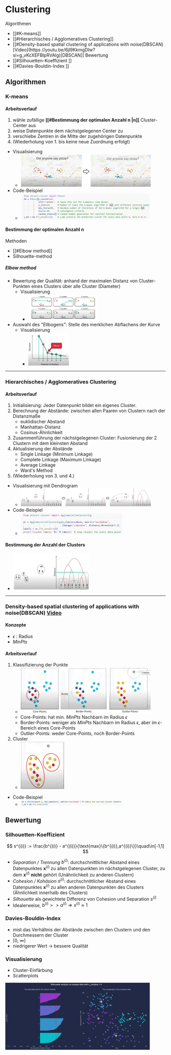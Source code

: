 # Clustering 
Algorithmen
- [[#K-means]] 
- [[#Hierarchisches / Agglomeratives Clustering]] 
- [[#Density-based spatial clustering of applications with noise(DBSCAN) [Video](https //youtu.be/6jl9KkmgDIw?si=g_vKcXEFBlpRVAIg)|DBSCAN]] 
Bewertung 
- [[#Silhouetten-Koeffizient ]]
- [[#Davies-Bouldin-Index ]] 

## Algorithmen 
### K-means 
#### Arbeitsverlauf 
1. wähle zufällige **[[#Bestimmung der optimalen Anzahl n |n]]** Cluster-Center aus 
2. weise Datenpunkte dem nächstgelegenen Center zu 
3. verschiebe Zentren in die Mitte der zugehörigen Datenpunkte 
4. (Wiederholung von 1. bis keine neue Zuordnung erfolgt) 
- Visualisierung 
	- <img src="https://github.com/ICH-BIN-HXM/images_DAAN/blob/main/Scrennshot_2024-07-04_19-23-00.png?raw=" width="90%" /> 
- Code-Beispiel 
	- <img src="https://github.com/ICH-BIN-HXM/images_DAAN/blob/main/Scrennshot_2024-07-04_20-17-24.png?raw=" width="90%" /> 

#### Bestimmung der optimalen Anzahl n 
Methoden 
- [[#Elbow method]] 
- Silhouette-method 

##### Elbow method 
- Bewertung der Qualität: anhand der maximalen Distanz von Cluster-Punkten eines Clusters über alle Cluster (Diameter) 
	- Visualisierung 
		- <img src="https://github.com/ICH-BIN-HXM/images_DAAN/blob/main/Scrennshot_2024-07-04_19-43-13.png?raw=" width="50%" /> 
- Auswahl des "Ellbogens": Stelle des merklichen Abflachens der Kurve 
	- Visualisierung 
		- <img src="https://github.com/ICH-BIN-HXM/images_DAAN/blob/main/Scrennshot_2024-07-04_19-40-44.png?raw=" width="30%" /> 

---
### Hierarchisches / Agglomeratives Clustering 
#### Arbeitsverlauf 
1. Initialisierung: Jeder Datenpunkt bildet ein eigenes Cluster. 
2. Berechnung der Abstände: zwischen allen Paaren von Clustern nach der Distanzmaße 
	- euklidischer Abstand 
	- Manhattan-Distanz 
	- Cosinus-Ähnlichkeit 
3. Zusammenführung der nächstgelegenen Cluster: Fusionierung der 2 Clustern mit dem kleinsten Abstand 
4. Aktualisierung der Abstände 
	- Single Linkage (Minimum Linkage) 
	- Complete Linkage (Maximum Linkage) 
	- Average Linkage 
	- Ward's Method 
5. (Wiederholung von 3. und 4.) 
- Visualisierung mit Dendrogram 
	- <img src="https://github.com/ICH-BIN-HXM/images_DAAN/blob/main/Scrennshot_2024-07-04_20-37-00.png?raw=" width="90%" /> 
- Code-Beispiel 
	- <img src="https://github.com/ICH-BIN-HXM/images_DAAN/blob/main/Scrennshot_2024-07-04_20-18-18.png?raw=" width="70%" /> 

#### Bestimmung der Anzahl der Clusters 
- <img src="https://github.com/ICH-BIN-HXM/images_DAAN/blob/main/Scrennshot_2024-07-04_20-44-52.png?raw=" width="50%" /> 

---
### Density-based spatial clustering of applications with noise(DBSCAN) [Video](https://youtu.be/6jl9KkmgDIw?si=g_vKcXEFBlpRVAIg) 
#### Konzepte 
- $\epsilon$ : Radius 
- $MinPts$ 
#### Arbeitsverlauf 
1. Klassifizierung der Punkte 
	- <img src="https://github.com/ICH-BIN-HXM/images_DAAN/blob/main/Scrennshot_2024-07-04_22-28-00.png?raw=" width="90%" /> 
	- Core-Points: hat min. $MinPts$ Nachbarn im Radius $\epsilon$ 
	- Border-Points: weniger als $MinPts$ Nachbarn im Radius $\epsilon$, aber im $\epsilon$-Bereich eines Core-Points 
	- Outlier-Points: weder Core-Points, noch Border-Points 
2. Cluster 
	- <img src="https://github.com/ICH-BIN-HXM/images_DAAN/blob/main/Scrennshot_2024-07-04_22-32-18.png?raw=" width="30%" /> 
- Code-Beispiel 
	- <img src="https://github.com/ICH-BIN-HXM/images_DAAN/blob/main/Scrennshot_2024-07-04_23-04-31.png?raw=" width="70%" /> 

## Bewertung 
### Silhouetten-Koeffizient 
$$
s^{(i)} := \frac{b^{(i)} - a^{(i)}}{\text{max}\{b^{(i)},a^{(i)}\}}\quad\in[-1,1]
$$
- *Separation / Trennung* $b^{(i)}$: durchschnittlicher Abstand eines Datenpunktes $\mathbf{x}^{(i)}$ zu allen Datenpunkten im nächstgelegenen Cluster, zu dem $\mathbf{x}^{(i)}$ **nicht** gehört (Unähnlichkeit zu anderen Clustern) 
- *Cohesion / Kohäsion* $a^{(i)}$: durchschnittlicher Abstand eines Datenpunktes $\mathbf{x}^{(i)}$ zu allen anderen Datenpunkten des Clusters (Ähnlichkeit innerhalb des Clusters) 
- *Silhouette* als gewichtete Differenz von Cohesion und Separation $s^{(i)}$ 
- Idealerweise, $b^{(i)}>>a^{(i)} \Rightarrow s^{(i)}\approx 1$ 
### Davies-Bouldin-Index 
- mist das Verhältnis der Abstände zwischen den Clustern und den Durchmessern der Cluster 
- $[0, ~\infty]$ 
- niedrigerer Wert $\rightarrow$ bessere Qualität 
### Visualisierung 
- Cluster-Einfärbung 
- Scatterplots 
<img src="https://github.com/ICH-BIN-HXM/images_DAAN/blob/main/Scrennshot_2024-07-04_22-50-06.png?raw=" width="90%" /> 
